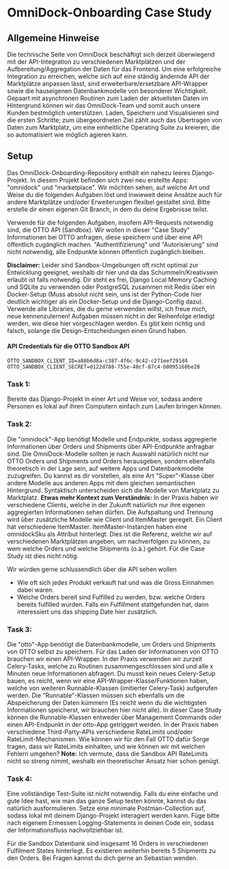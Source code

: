 # OmniDock-Onboarding Case Study

## Allgemeine Hinweise
Die technische Seite von OmniDock beschäftigt sich derzeit überwiegend mit der API-Integration zu verschiedenen Marktplätzen und der Aufbereitung/Aggregation der Daten für das Frontend. Um eine erfolgreiche Integration zu erreichen, welche sich auf eine ständig ändernde API der Marktplätze anpassen lässt, sind erweiterbare/ersetzbare API-Wrapper sowie die hauseigenen Datenbankmodelle von besonderer Wichtigkeit. Gepaart mit asynchronen Routinen zum Laden der aktuellsten Daten im Hintergrund können wir das OmniDock-Team und somit auch unsere Kunden bestmöglich unterstützen. Laden, Speichern und Visualisieren sind die ersten Schritte; zum übergeordneten Ziel zählt auch das Übertragen von Daten zum Marktplatz, um eine einheitliche Operating Suite zu kreieren, die so automatisiert wie möglich agieren kann.

## Setup 
Das OmniDock-Onboarding-Repository enthält ein nahezu leeres Django-Projekt. In diesem Projekt befinden sich zwei neu erstellte Apps: "omnidock" und "marketplace". Wir möchten sehen, auf welche Art und Weise du die folgenden Aufgaben löst und inwieweit deine Ansätze auch für andere Marktplätze und/oder Erweiterungen flexibel gestaltet sind. Bitte erstelle dir einen eigenen Git Branch, in dem du deine Ergebnisse teilst.

Verwende für die folgenden Aufgaben, insofern API-Requests notwendig sind, die OTTO API (Sandbox). Wir wollen in dieser "Case Study" Informationen bei OTTO anfragen, diese speichern und über eine API öffentlich zugänglich machen. "Authentifizierung" und "Autorisierung" sind nicht notwendig, alle Endpunkte können öffentlich zugänglich bleiben.

**Disclaimer:** Leider sind Sandbox-Umgebungen oft nicht optimal zur Entwicklung geeignet, weshalb dir hier und da das Schummeln/Kreativsein erlaubt ist falls notwendig. Dir steht es frei, Django Local Memory Caching und SQLite zu verwenden oder PostgreSQL zusammen mit Redis über ein Docker-Setup (Muss absolut nicht sein, uns ist der Python-Code hier deutlich wichtiger als ein Docker-Setup und die Django-Config dazu). Verwende alle Libraries, die du gerne verwenden willst, ich freue mich, neue kennenzulernen! Aufgaben müssen nicht in der Reihenfolge erledigt werden, wie diese hier vorgeschlagen werden. Es gibt kein richtig und falsch, solange die Design-Entscheidungen einen Grund haben.

#### API Credentials für die OTTO Sandbox API 
```
OTTO_SANDBOX_CLIENT_ID=a88b6d8a-c387-4f6c-9c42-c271eef291d4
OTTO_SANDBOX_CLIENT_SECRET=d122d788-755e-48cf-87c4-b0095160be28
```



### Task 1:
Bereite das Django-Projekt in einer Art und Weise vor, sodass andere Personen es lokal auf ihren Computern einfach zum Laufen bringen können.

### Task 2:
Die "omnidock"-App benötigt Modelle und Endpunkte, sodass aggregierte Informationen über Orders und Shipments über API-Endpunkte anfragbar sind. Die OmniDock-Modelle sollten je nach Auswahl natürlich nicht nur OTTO Orders und Shipments und Orders herausgeben, sondern ebenfalls theoretisch in der Lage sein, auf weitere Apps und Datenbankmodelle zuzugreifen. Du kannst es dir vorstellen, als eine Art "Super"-Klasse über andere Modelle aus anderen Apps mit dem gleichen semantischen Hintergrund. Syntaktisch unterscheiden sich die Modelle von Marktplatz zu Marktplatz. **Etwas mehr Kontext zum Verständnis:** In der Praxis haben wir verschiedene Clients, welche in der Zukunft natürlich nur ihre eigenen aggregierten Informationen sehen dürfen. Die Aufspaltung und Trennung wird über zusätzliche Modelle wie Client und ItemMaster geregelt. Ein Client hat verschiedene ItemMaster. ItemMaster-Instanzen haben eine omnidockSku als Attribut hinterlegt. Dies ist die Referenz, welche wir auf verschiedenen Marktplätzen angeben, um nachverfolgen zu können, zu wem welche Orders und welche Shipments (o.ä.) gehört. Für die Case Study ist dies nicht nötig.

Wir würden gerne schlussendlich über die API sehen wollen
- Wie oft sich jedes Produkt verkauft hat und was die Gross Einnahmen dabei waren.
- Welche Orders bereit sind Fulfilled zu werden, bzw. welche Orders bereits fulfilled wurden. Falls ein Fulfillment stattgefunden hat, dann interessiert uns das shipping Date hier zusätzlich.


### Task 3:
Die "otto"-App benötigt die Datenbankmodelle, um Orders und Shipments von OTTO selbst zu speichern. Für das Laden der Informationen von OTTO brauchen wir einen API-Wrapper. In der Praxis verwenden wir zurzeit Celery-Tasks, welche zu Routinen zusammengeschlossen sind und alle x Minuten neue Informationen abfragen. Du musst kein neues Celery-Setup bauen, es reicht, wenn wir eine API-Wrapper-Klasse/Funktionen haben, welche von weiteren Runnable-Klassen (imitierter Celery-Task) aufgerufen werden. Die "Runnable"-Klassen müssen sich ebenfalls um die Abspeicherung der Daten kümmern (Es reicht wenn du die wichtigsten Informationen speicherst, wir brauchen hier nicht alle). In dieser Case Study können die Runnable-Klassen entweder über Management Commands oder einen API-Endpunkt in der otto-App getriggert werden. In der Praxis haben verschiedene Third-Party-APIs verschiedene RateLimits und/oder RateLimit-Mechanismen. Wie können wir für den Fall OTTO dafür Sorge tragen, dass wir RateLimits einhalten, und wie können wir mit welchen Fehlern umgehen? **Note:** Ich vermute, dass die Sandbox API RateLimits nicht so streng nimmt, weshalb ein theoretischer Ansatz hier schon genügt. 

### Task 4:
Eine vollständige Test-Suite ist nicht notwendig. Falls du eine einfache und gute Idee hast, wie man das ganze Setup testen könnte, kannst du das natürlich ausformulieren. Setze eine minimale Postman-Collection auf, sodass lokal mit deinem Django-Projekt interagiert werden kann. Füge bitte nach eigenem Ermessen Logging-Statements in deinen Code ein, sodass der Informationsfluss nachvollziehbar ist.

Für die Sandbox Datenbank sind insgesamt 16 Orders in verschiedenen Fulfilment States hinterlegt. Es existieren weiterhin bereits 5 Shipments zu den Orders. Bei Fragen kannst du dich gerne an Sebastian wenden. 
